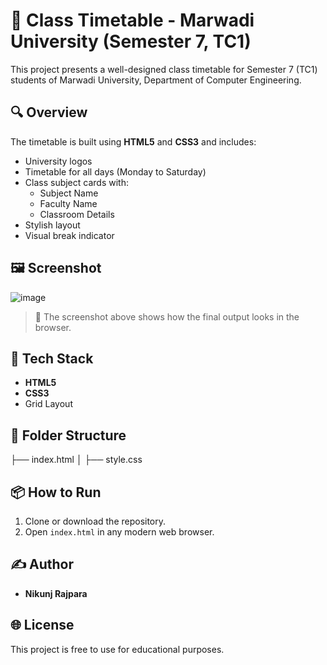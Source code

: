 ﻿# 📅 Class Timetable - Marwadi University (Semester 7, TC1)

This project presents a well-designed class timetable for Semester 7 (TC1) students of Marwadi University, Department of Computer Engineering.

## 🔍 Overview

The timetable is built using **HTML5** and **CSS3** and includes:
- University logos
- Timetable for all days (Monday to Saturday)
- Class subject cards with:
  - Subject Name
  - Faculty Name
  - Classroom Details
- Stylish layout
- Visual break indicator

## 🖼️ Screenshot

![image](https://github.com/user-attachments/assets/adc63d2e-203f-4aee-bb6c-f222d2029e82)

> 📌 The screenshot above shows how the final output looks in the browser.

## 🚀 Tech Stack

- **HTML5**
- **CSS3**
- Grid Layout

## 📁 Folder Structure


├── index.html
│
├── style.css


## 📦 How to Run

1. Clone or download the repository.
2. Open `index.html` in any modern web browser.

## ✍️ Author

- **Nikunj Rajpara**

## 🌐 License

This project is free to use for educational purposes.
